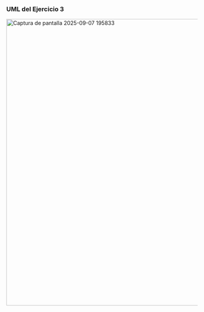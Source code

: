 ### UML del Ejercicio 3
<img width="1033" height="754" alt="Captura de pantalla 2025-09-07 195833" src="https://github.com/user-attachments/assets/ccf1dadf-3507-4e79-9d63-26d7fb0bb566" />
